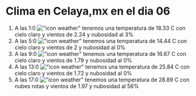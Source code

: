 # Clima en Celaya,mx en el dia 06

1. A las 1:0 !["icon weather"](http://openweathermap.org/img/w/01n.png) tenemos una temperatura de 18.33 C con cielo claro y  vientos de 2.24 y nubosidad al 3%
1. A las 5:0 !["icon weather"](http://openweathermap.org/img/w/01n.png) tenemos una temperatura de 14.44 C con cielo claro y  vientos de 2 y nubosidad al 0%
1. A las 9:0 !["icon weather"](http://openweathermap.org/img/w/01d.png) tenemos una temperatura de 16.67 C con cielo claro y  vientos de 1.79 y nubosidad al 0%
1. A las 13:0 !["icon weather"](http://openweathermap.org/img/w/01d.png) tenemos una temperatura de 25.84 C con cielo claro y  vientos de 1.72 y nubosidad al 0%
1. A las 17:0 !["icon weather"](http://openweathermap.org/img/w/04d.png) tenemos una temperatura de 28.89 C con nubes rotas y  vientos de 1.97 y nubosidad al 56%
